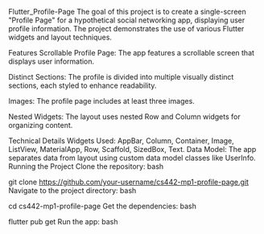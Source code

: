 Flutter_Profile-Page
The goal of this project is to create a single-screen "Profile Page" for a hypothetical social networking app, displaying user profile information. The project demonstrates the use of various Flutter widgets and layout techniques.

Features
Scrollable Profile Page: The app features a scrollable screen that displays user information.

Distinct Sections: The profile is divided into multiple visually distinct sections, each styled to enhance readability.

Images: The profile page includes at least three images.

Nested Widgets: The layout uses nested Row and Column widgets for organizing content.

Technical Details
Widgets Used: AppBar, Column, Container, Image, ListView, MaterialApp, Row, Scaffold, SizedBox, Text.
Data Model: The app separates data from layout using custom data model classes like UserInfo.
Running the Project
Clone the repository:
bash

git clone https://github.com/your-username/cs442-mp1-profile-page.git
Navigate to the project directory:
bash

cd cs442-mp1-profile-page
Get the dependencies:
bash

flutter pub get
Run the app:
bash

